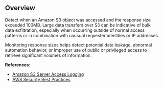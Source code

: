 ## Overview

Detect when an Amazon S3 object was accessed and the response size exceeded 100MB. Large data transfers over S3 can be indicative of bulk data exfiltration, especially when occurring outside of normal access patterns or in combination with unusual requester identities or IP addresses.

Monitoring response sizes helps detect potential data leakage, abnormal automation behavior, or improper use of public or privileged access to retrieve significant volumes of information.

**References**:
- [Amazon S3 Server Access Logging](https://docs.aws.amazon.com/AmazonS3/latest/userguide/ServerLogs.html)
- [AWS Security Best Practices](https://docs.aws.amazon.com/wellarchitected/latest/security-pillar/security-pillar.html)

